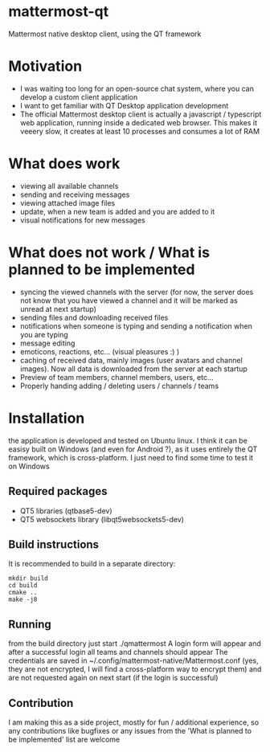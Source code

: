 # mattermost-qt
Mattermost native desktop client, using the QT framework

# Motivation
* I was waiting too long for an open-source chat system, where you can develop a custom client application
* I want to get familiar with QT Desktop application development
* The official Mattermost desktop client is actually a javascript / typescript web application, running inside a dedicated web browser. This makes it veeery slow, it creates at least 10 processes and consumes a lot of RAM

# What does work
* viewing all available channels
* sending and receiving messages
* viewing attached image files
* update, when a new team is added and you are added to it
* visual notifications for new messages

# What does not work / What is planned to be implemented
* syncing the viewed channels with the server (for now, the server does not know that you have viewed a channel and it will be marked as unread at next startup)
* sending files and downloading received files
* notifications when someone is typing and sending a notification when you are typing
* message editing
* emoticons, reactions, etc... (visual pleasures :) )
* caching of received data, mainly images (user avatars and channel images). Now all data is downloaded from the server at each startup
* Preview of team members, channel members, users, etc...
* Properly handing adding / deleting users / channels / teams

# Installation
the application is developed and tested on Ubuntu linux. I think it can be easisy built on Windows (and even for Android ?), as it uses entirely the QT framework, which is cross-platform. I just need to find some time to test it on Windows

## Required packages
* QT5 libraries (qtbase5-dev)
* QT5 websockets library (libqt5websockets5-dev)

## Build instructions
It is recommended to build in a separate directory:

    mkdir build
    cd build
    cmake ..
    make -j8
    
## Running
from the build directory just start ./qmattermost
A login form will appear and after a successful login all teams and channels should appear
The credentials are saved in ~/.config/mattermost-native/Mattermost.conf (yes, they are not encrypted, I will find a cross-platform way to encrypt them) and are
not requested again on next start (if the login is successful)

## Contribution
I am making this as a side project, mostly for fun / additional experience, so any contributions like bugfixes or any issues from the 'What is planned to be implemented' list are welcome

